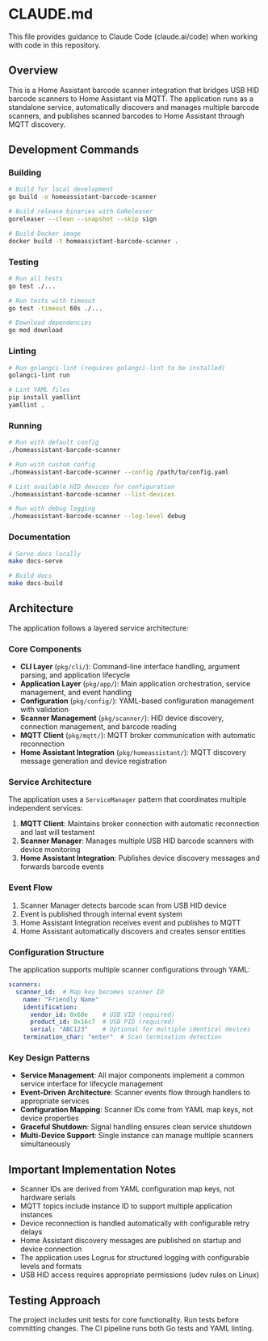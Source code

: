 # CLAUDE.md

This file provides guidance to Claude Code (claude.ai/code) when working with code in this repository.

## Overview

This is a Home Assistant barcode scanner integration that bridges USB HID barcode scanners to Home Assistant via MQTT. The application runs as a standalone service, automatically discovers and manages multiple barcode scanners, and publishes scanned barcodes to Home Assistant through MQTT discovery.

## Development Commands

### Building
```bash
# Build for local development
go build -o homeassistant-barcode-scanner

# Build release binaries with GoReleaser
goreleaser --clean --snapshot --skip sign

# Build Docker image
docker build -t homeassistant-barcode-scanner .
```

### Testing
```bash
# Run all tests
go test ./...

# Run tests with timeout
go test -timeout 60s ./...

# Download dependencies
go mod download
```

### Linting
```bash
# Run golangci-lint (requires golangci-lint to be installed)
golangci-lint run

# Lint YAML files
pip install yamllint
yamllint .
```

### Running
```bash
# Run with default config
./homeassistant-barcode-scanner

# Run with custom config
./homeassistant-barcode-scanner --config /path/to/config.yaml

# List available HID devices for configuration
./homeassistant-barcode-scanner --list-devices

# Run with debug logging
./homeassistant-barcode-scanner --log-level debug
```

### Documentation
```bash
# Serve docs locally
make docs-serve

# Build docs
make docs-build
```

## Architecture

The application follows a layered service architecture:

### Core Components

- **CLI Layer** (`pkg/cli/`): Command-line interface handling, argument parsing, and application lifecycle
- **Application Layer** (`pkg/app/`): Main application orchestration, service management, and event handling
- **Configuration** (`pkg/config/`): YAML-based configuration management with validation
- **Scanner Management** (`pkg/scanner/`): HID device discovery, connection management, and barcode reading
- **MQTT Client** (`pkg/mqtt/`): MQTT broker communication with automatic reconnection
- **Home Assistant Integration** (`pkg/homeassistant/`): MQTT discovery message generation and device registration

### Service Architecture

The application uses a `ServiceManager` pattern that coordinates multiple independent services:

1. **MQTT Client**: Maintains broker connection with automatic reconnection and last will testament
2. **Scanner Manager**: Manages multiple USB HID barcode scanners with device monitoring
3. **Home Assistant Integration**: Publishes device discovery messages and forwards barcode events

### Event Flow

1. Scanner Manager detects barcode scan from USB HID device
2. Event is published through internal event system
3. Home Assistant Integration receives event and publishes to MQTT
4. Home Assistant automatically discovers and creates sensor entities

### Configuration Structure

The application supports multiple scanner configurations through YAML:

```yaml
scanners:
  scanner_id:  # Map key becomes scanner ID
    name: "Friendly Name"
    identification:
      vendor_id: 0x60e    # USB VID (required)
      product_id: 0x16c7  # USB PID (required)
      serial: "ABC123"    # Optional for multiple identical devices
    termination_char: "enter"  # Scan termination detection
```

### Key Design Patterns

- **Service Management**: All major components implement a common service interface for lifecycle management
- **Event-Driven Architecture**: Scanner events flow through handlers to appropriate services
- **Configuration Mapping**: Scanner IDs come from YAML map keys, not device properties
- **Graceful Shutdown**: Signal handling ensures clean service shutdown
- **Multi-Device Support**: Single instance can manage multiple scanners simultaneously

## Important Implementation Notes

- Scanner IDs are derived from YAML configuration map keys, not hardware serials
- MQTT topics include instance ID to support multiple application instances
- Device reconnection is handled automatically with configurable retry delays
- Home Assistant discovery messages are published on startup and device connection
- The application uses Logrus for structured logging with configurable levels and formats
- USB HID access requires appropriate permissions (udev rules on Linux)

## Testing Approach

The project includes unit tests for core functionality. Run tests before committing changes. The CI pipeline runs both Go tests and YAML linting.
